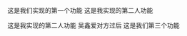 这是我们实现的第一个功能
这是我实现的第二人功能
<!-- $ git init
$ git add./readme.md
$ git commit -m"这是我们实现的第一个功能"

$ git config--global user.name"zheng"
$ gin config --global user.email"123@qq.com"
$ git commit -m"这是我实现的第二人功能"



 -->
 这是我实现的第二人功能
 吴鑫爱对方过后
 这是我们第三个功能